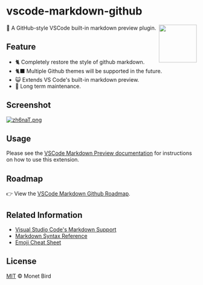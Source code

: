 # vscode-markdown-github

<img src="https://i.328888.xyz/2022/12/12/yC8aN.png" align="right" width="100" />

📝 A GitHub-style VSCode built-in markdown preview plugin.

## Feature

- 🐈 Completely restore the style of github markdown.
- 🐈‍⬛ Multiple Github themes will be supported in the future.
- 😺 Extends VS Code's built-in markdown preview.
- 🚧 Long term maintenance.

## Screenshot

[![zh6naT.png](https://s1.ax1x.com/2022/12/12/zh6naT.png)](https://imgse.com/i/zh6naT)

## Usage

Please see the [VSCode Markdown Preview documentation](https://code.visualstudio.com/Docs/languages/markdown#_markdown-preview) for instructions on how to use this extension.

## Roadmap

👉 View the [VSCode Markdown Github Roadmap](https://github.com/users/lzm0x219/projects/14).

## Related Information

- [Visual Studio Code's Markdown Support](http://code.visualstudio.com/docs/languages/markdown)
- [Markdown Syntax Reference](https://docs.github.com/en/get-started/writing-on-github/getting-started-with-writing-and-formatting-on-github/basic-writing-and-formatting-syntax)
- [Emoji Cheat Sheet](https://github.com/ikatyang/emoji-cheat-sheet/blob/master/README.md)

## License

[MIT](./LICENSE) © Monet Bird
